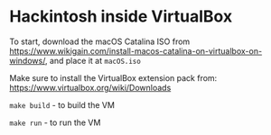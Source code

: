 # Hackintosh inside VirtualBox

To start, download the macOS Catalina ISO from
https://www.wikigain.com/install-macos-catalina-on-virtualbox-on-windows/,
and place it at `macOS.iso`

Make sure to install the VirtualBox extension pack from:
https://www.virtualbox.org/wiki/Downloads

`make build` - to build the VM

`make run` - to run the VM
